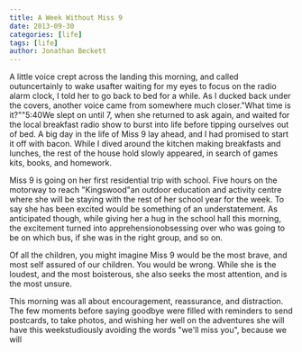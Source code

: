 ```yaml
---
title: A Week Without Miss 9
date: 2013-09-30
categories: [life]
tags: [life]
author: Jonathan Beckett
---
```


A little voice crept across the landing this morning, and called outuncertainly to wake usafter waiting for my eyes to focus on the radio alarm clock, I told her to go back to bed for a while. As I ducked back under the covers, another voice came from somewhere much closer."What time is it?""5:40We slept on until 7, when she returned to ask again, and waited for the local breakfast radio show to burst into life before tipping ourselves out of bed. A big day in the life of Miss 9 lay ahead, and I had promised to start it off with bacon. While I dived around the kitchen making breakfasts and lunches, the rest of the house hold slowly appeared, in search of games kits, books, and homework.

Miss 9 is going on her first residential trip with school. Five hours on the motorway to reach "Kingswood"an outdoor education and activity centre where she will be staying with the rest of her school year for the week. To say she has been excited would be something of an understatement. As anticipated though, while giving her a hug in the school hall this morning, the excitement turned into apprehensionobsessing over who was going to be on which bus, if she was in the right group, and so on.

Of all the children, you might imagine Miss 9 would be the most brave, and most self assured of our children. You would be wrong. While she is the loudest, and the most boisterous, she also seeks the most attention, and is the most unsure.

This morning was all about encouragement, reassurance, and distraction. The few moments before saying goodbye were filled with reminders to send postcards, to take photos, and wishing her well on the adventures she will have this weekstudiously avoiding the words "we'll miss you", because we will
